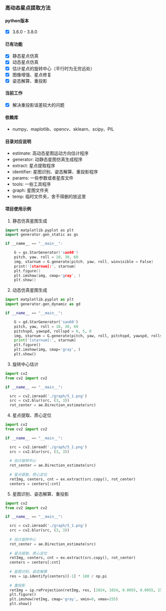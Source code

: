 ### 高动态星点提取方法
#### python版本
  - [x] 3.6.0 - 3.8.0

#### 已有功能
  - [x] 静态星点仿真
  - [x] 动态星点仿真
  - [x] 估计星点的旋转中心（平行时为无穷远处）
  - [x] 图像增强、星点修复
  - [x] 姿态解算、重投影

#### 当前工作
  - [x] 解决重投影误差较大的问题 


#### 依赖库
 - numpy、maplotlib、opencv、sklearn、scipy、PIL

#### 目录对应说明
 - estimate: 高动态星图运动方向估计程序
 - generator: 动静态星图仿真生成程序
 - extract: 星点提取程序
 - identifier: 星图识别、姿态解算、重投影程序
 - params: 一些参数或者星库文件
 - tools: 一些工具程序
 - graph: 星图文件夹
 - temp: 临时文件夹，舍不得删的放这里

#### 项目使用示例

1. 静态仿真星图生成
```cpp
import matplotlib.pyplot as plt
import generator.gen_static as gs

if __name__ == "__main__":

    G = gs.StarGenerator('sao60')
    pitch, yaw, roll = 10, 30, 60
    img, starnum = G.generate(pitch, yaw, roll, winvisible = False)
    print('[starnum]:', starnum)
    plt.figure()
    plt.imshow(img, cmap='gray', )
    plt.show()
```
2. 动态仿真星图生成
```python
import matplotlib.pyplot as plt
import generator.gen_dynamic as gd

if __name__ == "__main__":

    G = gd.StarGenerator('sao60')
    pitch, yaw, roll = 10, 30, 60
    pitchspd, yawspd, rollspd = 0, 5, 0
    img, starnum = G.generate(pitch, yaw, roll, pitchspd, yawspd, rollspd, winvisible = False)
    print('[starnum]:', starnum)
    plt.figure()
    plt.imshow(img, cmap='gray', )
    plt.show()

```
3. 旋转中心估计
```python
import cv2
from cv2 import cv2

if __name__ == "__main__":

  src = cv2.imread('./graph/5_1.png')
  src = cv2.blur(src, (3, 3))
  rot_center = ae.Direction_estimate(src)

```
4. 星点提取、质心定位
```python
import cv2
from cv2 import cv2

if __name__ == "__main__":

  src = cv2.imread('./graph/5_1.png')
  src = cv2.blur(src, (3, 3))
  
  # 估计旋转中心
  rot_center = ae.Direction_estimate(src)
  
  # 星点提取、质心定位
  retImg, centers, cnt = ex.extract(src.copy(), rot_center)
  centers = centers[:cnt]
```
5. 星图识别、姿态解算、重投影
```python
import cv2
from cv2 import cv2

if __name__ == "__main__":

  src = cv2.imread('./graph/5_1.png')
  src = cv2.blur(src, (3, 3))
  
  # 估计旋转中心
  rot_center = ae.Direction_estimate(src)
  
  # 星点提取、质心定位
  retImg, centers, cnt = ex.extract(src.copy(), rot_center)
  centers = centers[:cnt]
  
  # 星图识别、姿态解算
  res = ip.identify(centers)[-1] * 180 / np.pi
  
  # 重投影
  retImg = ip.reProjection(retImg, res, [1024, 1024, 0.0055, 0.0055, 25.5])
  plt.figure()
  plt.imshow(retImg, cmap='gray', vmin=0, vmax=255)
  plt.show()
```

